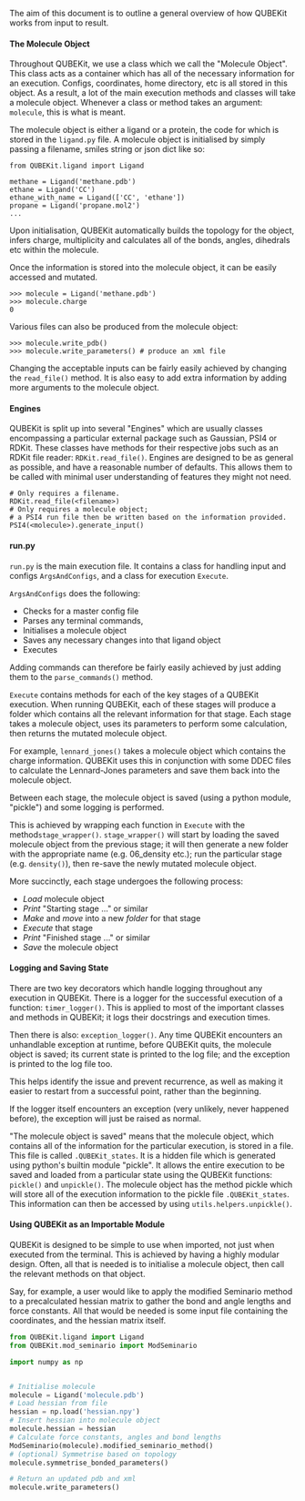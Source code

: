 The aim of this document is to outline a general overview of how QUBEKit works from input to result.

#### The Molecule Object

Throughout QUBEKit, we use a class which we call the "Molecule Object".
This class acts as a container which has all of the necessary information for an execution.
Configs, coordinates, home directory, etc is all stored in this object.
As a result, a lot of the main execution methods and classes will take a molecule object.
Whenever a class or method takes an argument: `molecule`, this is what is meant.

The molecule object is either a ligand or a protein, the code for which is stored in the `ligand.py` file.
A molecule object is initialised by simply passing a filename, smiles string or json dict like so:
    
    from QUBEKit.ligand import Ligand
    
    methane = Ligand('methane.pdb')
    ethane = Ligand('CC')
    ethane_with_name = Ligand(['CC', 'ethane'])
    propane = Ligand('propane.mol2')
    ...
    
Upon initialisation, QUBEKit automatically builds the topology for the object, infers charge, multiplicity
and calculates all of the bonds, angles, dihedrals etc within the molecule.
    
Once the information is stored into the molecule object, it can be easily accessed and mutated.

    >>> molecule = Ligand('methane.pdb')
    >>> molecule.charge
    0

Various files can also be produced from the molecule object:

    >>> molecule.write_pdb()
    >>> molecule.write_parameters() # produce an xml file
    
Changing the acceptable inputs can be fairly easily achieved by changing the `read_file()` method.
It is also easy to add extra information by adding more arguments to the molecule object. 

#### Engines

QUBEKit is split up into several "Engines" which are usually classes encompassing a particular external package such as Gaussian, PSI4 or RDKit.
These classes have methods for their respective jobs such as an RDKit file reader: `RDKit.read_file()`.
Engines are designed to be as general as possible, and have a reasonable number of defaults.
This allows them to be called with minimal user understanding of features they might not need.
    
    # Only requires a filename.
    RDKit.read_file(<filename>)
    # Only requires a molecule object;
    # a PSI4 run file then be written based on the information provided.
    PSI4(<molecule>).generate_input()

#### run.py

`run.py` is the main execution file. It contains a class for handling input and configs `ArgsAndConfigs`,
and a class for execution `Execute`. 

`ArgsAndConfigs` does the following:

* Checks for a master config file
* Parses any terminal commands,
* Initialises a molecule object
* Saves any necessary changes into that ligand object
* Executes 

Adding commands can therefore be fairly easily achieved by just adding them to the `parse_commands()` method.

`Execute` contains methods for each of the key stages of a QUBEKit execution.
When running QUBEKit, each of these stages will produce a folder which contains all the relevant information for that stage.
Each stage takes a molecule object, uses its parameters to perform some calculation, then returns the mutated molecule object.

For example, `lennard_jones()` takes a molecule object which contains the charge information.
QUBEKit uses this in conjunction with some DDEC files to calculate the Lennard-Jones parameters and save them back into the molecule object.

Between each stage, the molecule object is saved (using a python module, "pickle") and some logging is performed.

This is achieved by wrapping each function in `Execute` with the method`stage_wrapper()`.
`stage_wrapper()` will start by loading the saved molecule object from the previous stage;
it will then generate a new folder with the appropriate name (e.g. 06_density etc.);
run the particular stage (e.g. `density()`), then re-save the newly mutated molecule object.

More succinctly, each stage undergoes the following process:

* *Load* molecule object
* *Print* "Starting stage ..." or similar
* *Make* and *move* into a new *folder* for that stage
* *Execute* that stage
* *Print* "Finished stage ..." or similar
* *Save* the molecule object

#### Logging and Saving State

There are two key decorators which handle logging throughout any execution in QUBEKit.
There is a logger for the successful execution of a function: `timer_logger()`.
This is applied to most of the important classes and methods in QUBEKit; it logs their docstrings and execution times.

Then there is also: `exception_logger()`.
Any time QUBEKit encounters an unhandlable exception at runtime, before QUBEKit quits, 
the molecule object is saved; its current state is printed to the log file;
and the exception is printed to the log file too. 

This helps identify the issue and prevent recurrence, as well as making it easier to restart from a successful point, rather than the beginning.

If the logger itself encounters an exception (very unlikely, never happened before), the exception will just be raised as normal.

"The molecule object is saved" means that the molecule object, which contains all of the information
for the particular execution, is stored in a file. This file is called `.QUBEKit_states`.
It is a hidden file which is generated using python's builtin module "pickle".
It allows the entire execution to be saved and loaded from a particular state using the QUBEKit functions:
`pickle()` and `unpickle()`.
The molecule object has the method pickle which will store all of the execution information to the pickle file `.QUBEKit_states`.
This information can then be accessed by using `utils.helpers.unpickle()`.  

#### Using QUBEKit as an Importable Module

QUBEKit is designed to be simple to use when imported, not just when executed from the terminal.
This is achieved by having a highly modular design.
Often, all that is needed is to initialise a molecule object, then call the relevant methods on that object.

Say, for example, a user would like to apply the modified Seminario method to a precalculated hessian matrix to gather the bond and angle lengths and force constants.
All that would be needed is some input file containing the coordinates, and the hessian matrix itself.

```python
from QUBEKit.ligand import Ligand
from QUBEKit.mod_seminario import ModSeminario

import numpy as np


# Initialise molecule
molecule = Ligand('molecule.pdb')
# Load hessian from file
hessian = np.load('hessian.npy')
# Insert hessian into molecule object
molecule.hessian = hessian
# Calculate force constants, angles and bond lengths 
ModSeminario(molecule).modified_seminario_method()
# (optional) Symmetrise based on topology
molecule.symmetrise_bonded_parameters()

# Return an updated pdb and xml
molecule.write_parameters()
```
